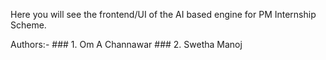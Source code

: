 Here you will see the frontend/UI of the AI based engine for PM Internship Scheme.

Authors:-  ### 1. Om A Channawar
           ### 2. Swetha Manoj
